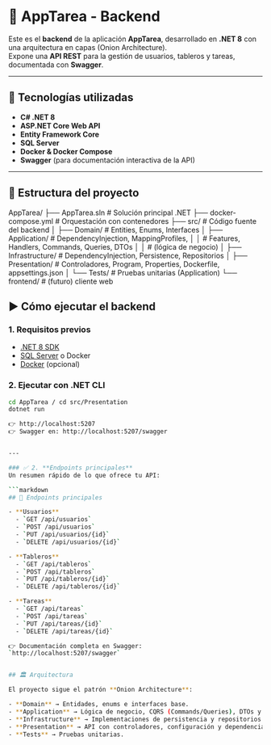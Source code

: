 # 📌 AppTarea - Backend

Este es el **backend** de la aplicación **AppTarea**, desarrollado en **.NET 8** con una arquitectura en capas (Onion Architecture).  
Expone una **API REST** para la gestión de usuarios, tableros y tareas, documentada con **Swagger**.

---

## 🚀 Tecnologías utilizadas
- **C# .NET 8**
- **ASP.NET Core Web API**
- **Entity Framework Core**
- **SQL Server** 
- **Docker & Docker Compose**
- **Swagger** (para documentación interactiva de la API)

---

## 📂 Estructura del proyecto
AppTarea/
├── AppTarea.sln # Solución principal .NET
├── docker-compose.yml # Orquestación con contenedores
├── src/ # Código fuente del backend
│ ├── Domain/ # Entities, Enums, Interfaces
│ ├── Application/ # DependencyInjection, MappingProfiles,
│ │ # Features, Handlers, Commands, Queries, DTOs
│ │ # (lógica de negocio)
│ ├── Infrastructure/ # DependencyInjection, Persistence, Repositorios
│ ├── Presentation/ # Controladores, Program, Properties, Dockerfile, appsettings.json
│ └── Tests/ # Pruebas unitarias (Application)
└── frontend/ # (futuro) cliente web


## ▶️ Cómo ejecutar el backend

### 1. Requisitos previos
- [.NET 8 SDK](https://dotnet.microsoft.com/en-us/download)
- [SQL Server](https://www.microsoft.com/en-us/sql-server) o Docker
- [Docker](https://www.docker.com/) (opcional)

### 2. Ejecutar con .NET CLI
```bash
cd AppTarea / cd src/Presentation
dotnet run

👉 http://localhost:5207
👉 Swagger en: http://localhost:5207/swagger


---

### ✅ 2. **Endpoints principales**  
Un resumen rápido de lo que ofrece tu API:  

```markdown
## 📖 Endpoints principales

- **Usuarios**
  - `GET /api/usuarios`
  - `POST /api/usuarios`
  - `PUT /api/usuarios/{id}`
  - `DELETE /api/usuarios/{id}`

- **Tableros**
  - `GET /api/tableros`
  - `POST /api/tableros`
  - `PUT /api/tableros/{id}`
  - `DELETE /api/tableros/{id}`

- **Tareas**
  - `GET /api/tareas`
  - `POST /api/tareas`
  - `PUT /api/tareas/{id}`
  - `DELETE /api/tareas/{id}`

👉 Documentación completa en Swagger:  
`http://localhost:5207/swagger`


## 🏛️ Arquitectura

El proyecto sigue el patrón **Onion Architecture**:

- **Domain** → Entidades, enums e interfaces base.  
- **Application** → Lógica de negocio, CQRS (Commands/Queries), DTOs y mapeos.  
- **Infrastructure** → Implementaciones de persistencia y repositorios.  
- **Presentation** → API con controladores, configuración y dependencias.  
- **Tests** → Pruebas unitarias.  

